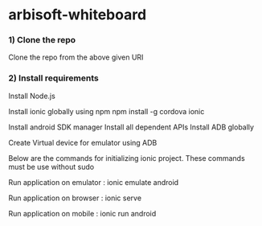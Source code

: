 # arbisoft-whiteboard

### 1) Clone the repo 
Clone the repo from the above given URI

### 2) Install requirements
 Install Node.js
 
 Install ionic globally using npm
    npm install -g cordova ionic
    
 Install android SDK manager
 Install all dependent APIs
 Install ADB globally
 
 Create Virtual device for emulator using ADB
 
 Below are the commands for initializing ionic project.
 These commands must be use without sudo
 
 Run application on emulator : 
    ionic emulate android
    
  Run application on browser : 
    ionic serve
    
  Run application on mobile : 
    ionic run android
 
 
